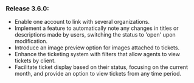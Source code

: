 ### Release 3.6.0:

- Enable one account to link with several organizations.
- Implement a feature to automatically note any changes in titles or descriptions made by users, switching the status to 'open' upon modification.
- Introduce an image preview option for images attached to tickets.
- Enhance the ticketing system with filters that allow agents to view tickets by client.
- Facilitate ticket display based on their status, focusing on the current month, and provide an option to view tickets from any time period.
